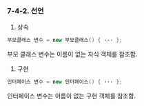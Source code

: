 ### 7-4-2. 선언


1. 상속

```java
부모클래스 변수 = new 부모클래스() { ··· };
```

부모 클래스 변수는 이름이 없는 자식 객체를 참조함.

1. 구현

```java
인터페이스 변수 = new 인터페이스() { ··· };
```

인터페이스 변수는 이름이 없는 구현 객체를 참조함.